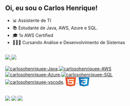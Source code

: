 ## Oi, eu sou o Carlos Henrique!

- 📊 Assistente de TI
- 📚 Estudante de Java, AWS, Azure e SQL.
- 🎓 1x AWS Certified
- 👩🏻‍💻 Cursando Análise e Desenvolvimento de Sistemas
  
<div style="display: inline_block"><br>
  <a href="https://github.com/carlosohenriquee"> 
  <img height="160em" src="https://github-readme-stats.vercel.app/api?username=carlosohenriquee&show_icons=true&theme=radical&include_all_commits=true&count_private=true"/>
  <img height="160em" src="https://github-readme-stats.vercel.app/api/top-langs/?username=carlosohenriquee&layout=compact&langs_count=7&theme=radical"/>
</div>
  <div style="display: inline_block"><br>
  <img align="center" alt="carlosohenriquee-Java" height="40" width="40" src="https://cdn.jsdelivr.net/gh/devicons/devicon@latest/icons/java/java-original-wordmark.svg">
  <img align="center" alt="carlosohenriquee-AWS" height="40" width="40" src="https://cdn.jsdelivr.net/gh/devicons/devicon@latest/icons/amazonwebservices/amazonwebservices-original-wordmark.svg">
  <img align="center" alt="carlosohenriquee-Azure" height="30" width="40" src="https://cdn.jsdelivr.net/gh/devicons/devicon@latest/icons/azure/azure-original.svg"> 
  <img align="center" alt="carlosohenriquee-SQL" height="30" width="40" src="https://cdn.jsdelivr.net/gh/devicons/devicon@latest/icons/azuresqldatabase/azuresqldatabase-original.svg"> 
  <img align="center" alt="carlosohenriquee-vscode" height="30" width="40" src="https://cdn.jsdelivr.net/gh/devicons/devicon/icons/vscode/vscode-original.svg">
  <img align="center" alt="carlosohenriquee-HTML" height="30" width="40" src="https://raw.githubusercontent.com/devicons/devicon/master/icons/html5/html5-original.svg">
  <img align="center" alt="carlosohenriquee-CSS" height="30" width="40" src="https://raw.githubusercontent.com/devicons/devicon/master/icons/css3/css3-original.svg">
</div>                                                                                                                                       

##

<div>                                                                                                                  
  <a href="https://www.instagram.com/carlosohenriqueee/" target="_blank"><img src="https://img.shields.io/badge/-Instagram-%23E4405F?style=for-the-badge&logo=instagram&logoColor=white" target="_blank"></a>
 <a href = "mailto:henriquezas07@gmail.com"><img src="https://img.shields.io/badge/-Gmail-%23333?style=for-the-badge&logo=gmail&logoColor=white" target="_blank"></a></a> 
  <a href="https://www.linkedin.com/in/carloshenrique1b2372171/" target="_blank"><img src="https://img.shields.io/badge/-LinkedIn-%230077B5?style=for-the-badge&logo=linkedin&logoColor=white" target="_blank"></a>  
</div>
